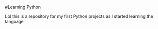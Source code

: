 #Learning Python

Lol this is a repository for my first Python projects as I started learning the language
